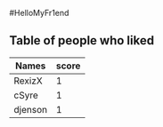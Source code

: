 #HelloMyFr1end
## Table of people who liked
Names | score
--- | ---
RexizX | 1
cSyre | 1
djenson | 1
